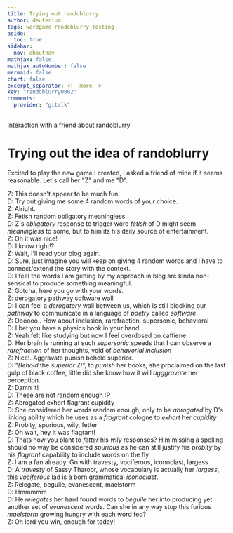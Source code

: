```yaml
---
title: Trying out randoblurry
author: deuterium
tags: wordgame randoblurry testing
aside:
  toc: true
sidebar:
  nav: aboutnav
mathjax: false
mathjax_autoNumber: false
mermaid: false
chart: false
excerpt_separator: <!--more-->
key: "randoblurry0002"
comments:
  provider: "gitalk"
---
```


Interaction with a friend about randoblurry  
<!--more-->  

# Trying out the idea of randoblurry

Excited to play the new game I created, I asked a friend of mine if it seems reasonable. Let's call her "Z" and me "D".  

Z: This doesn't appear to be much fun.  
D: Try out giving me some 4 random words of your choice.  
Z: Alright.  
Z: Fetish random obligatory meaningless  
D: Z's *obligatory* response to trigger word *fetish* of D might seem *meaningless* to some, but to him its his daily source of entertainment.  
Z: Oh it was nice!  
D: I know right!?  
Z: Wait, I'll read your blog again.  
D: Sure, just imagine you will keep on giving 4 random words and I have to connect/extend the story with the context.   
D: I feel the words I am getting by my approach in blog are kinda non-sensical to produce something meaningful.  
Z: Gotcha, here you go with your words.  
Z: derogatory pathway software wall  
D: I can feel a *derogatory* wall between us, which is still blocking our *pathway* to communicate in a language of *poetry* called *software*.  
Z: Oooooo.. How about inclusion, rarefraction, supersonic, behavioral  
D: I bet you have a physics book in your hand.  
Z: Yeah felt like studying but now I feel overdosed on caffiene.  
D: Her brain is running at such *supersonic* speeds that I can observe a *rarefraction* of her thoughts, void of *behavorial* *inclusion*  
Z: Nice!. Aggravate punish behold superior.  
D: "*Behold* the *superior* Z!", to *punish* her books, she proclaimed on the last gulp of black coffee, little did she know how it will *agggravate* her perception.   
Z: Damn it!  
D: These are not random enough :P  
Z: Abrogated exhort flagrant cupidity  
D: She considered her words random enough, only to be *abrogated* by D's linking ability which he uses as a *fragrant* cologne to *exhort* her *cupidity*  
Z: Probity, spurious, wily, fetter  
Z: Oh wait, hey it was flagrant!  
D: Thats how you plant to *fetter* his *wily* responses? Him missing a spelling should no way be considered *spurious* as he can still justify his *probity* by his *flagrant* capability to include words on the fly  
Z: I am a fan already. Go with travesty, vociferous, iconoclast, largess  
D: A *travesty* of Sassy Tharoor, whose vocabulary is actually her *largess*, this *vociferous* lad is a born grammatical *iconoclast*.  
Z: Relegate, beguile, evanescent, maelstorm  
D: Hmmmmm  
D: He *relegates* her hard found words to *beguile* her into producing yet another set of *evanescent* words. Can she in any way stop this furious *maelstorm* growing hungry with each word fed?  
Z: Oh lord you win, enough for today!  


